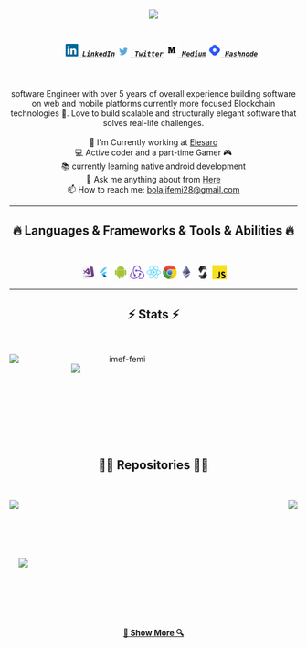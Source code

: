 <h1 align="center">
  <a href="https://git.io/typing-svg">
    <img src="https://readme-typing-svg.herokuapp.com/?lines=Hello,+There!+👋;This+is+Bolaji+Femi.;Nice+to+meet+you!&center=true&size=30">
  </a>
</h1>
<h5 align="center">
  <code>
    <a href="https://www.linkedin.com/in/bolajifemi28/" title="LinkedIn Profile"><img width="22" src="./images/linkedin.svg"> LinkedIn</a></code>
  <code><a href="https://twitter.com/dev_femi" title="Twitter Page"><img width="24" src="./images/twitter.png"> Twitter</a></code>
  <code><a href="https://medium.com/@devfemi" title="Medium Profile"><img width="22" src="./images/medium.png"> Medium</a></code>
  <code><a href="https://devfemi.hashnode.dev/" title="Hashnode Profile"><img width="22" src="./images/hashnode.jpeg"> Hashnode</a></code>
</h5>
<br>
<p align="center">
software Engineer with over 5 years of overall experience building software on web and mobile platforms currently more focused Blockchain technologies 🦀. Love to build scalable and structurally elegant software that solves real-life challenges.
  <br>
  <br>
  🔬 I'm Currently working at <a href="https://elesaro.com" title="Elesaro">Elesaro</a>


  <br>
  💻 Active coder and a part-time Gamer 🎮
  <br>
  📚 currently learning native android development
  <br>
  💬 Ask me anything about from <a href="https://github.com/imef-femi/imef-femi/issues" title="Issues">Here</a>
  <br>
  📫 How to reach me: <a href="mailto: bolajifemi28@gmail.com">bolajifemi28@gmail.com</a>
</p>

<hr>
<h2 align="center">🔥 Languages & Frameworks & Tools & Abilities 🔥</h2>
<br>
<p align="center">
  <code><img title="VSCode" height="25" src="./images/visualstudio.png"></code>
  <code><img title="Flutter" height="25" src="./images/flutter.png"></code>
  <code><img title="Android" height="25" src="./images/android.svg"></code>
  <code><img title="Redux" height="25" src="./images/redux.svg"></code>
  <code><img title="React" height="25" src="./images/react-original.svg"></code>
   <code><img title="Chrome" height="25" src="./images/chrome.svg"></code>
    <code><img title="Ethereum" height="25" src="./images/ethereum.png"></code>
    <code><img title="Solidity" height="25" src="./images/solidity.png"></code>
 <code><img title="Javascript" height="25" src="./images/javascript.svg"></code>
</p>
<hr>
<h2 align="center">⚡ Stats ⚡</h2>
<br>
<p align=center>
  <div align=center>
    <a href="https://github.com/denvercoder1/github-readme-streak-stats" title="Go to Source">
      <img align="left" width=396 src="https://github-readme-streak-stats.herokuapp.com/?user=imef-femi&theme=react&border=61dafb&hide_border=true" alt="imef-femi" />
    </a>
    <a href="https://github.com/anuraghazra/github-readme-stats" title="Go to Source">
      <img align="right" width=396 src="https://github-readme-stats.vercel.app/api?username=imef-femi&show_icons=true&theme=react&border_color=61dafb&hide_border=true" />
    </a>
  </div>
  <br><br><br><br><br><br><br><br><br>
 
</p>

<h2 align="center">👨‍💻 Repositories 👨‍💻</h2>
<br>
<div width="100%" align="center">
    <a align="left" href="https://github.com/IMEF-FEMI/no-loss-lottery-solana" title="No loss Lottery on Solana"><img align="left" height="115" src="https://github-readme-stats.vercel.app/api/pin/?username=imef-femi&repo=no-loss-lottery-solana&theme=react&border_color=61dafb&border_radius=10"></a>
  
  
  <a align="right" href="https://github.com/IMEF-FEMI/solana_asset_rebalancer" title="Portfolio rebalancing program on solana chain"><img align="right" height="115" src="https://github-readme-stats.vercel.app/api/pin/?username=imef-femi&repo=solana_asset_rebalancer&theme=react&border_color=61dafb&border_radius=10"></a>

</div>
<br/><br/><br/><br/><br/><br/>
<div width="100%" align="center">
  <a align="left" href="https://github.com/IMEF-FEMI/solana_p2p_nft_lending" title="P2P NFT/Token Lending on Solana "><img align="left" height="115" src="https://github-readme-stats.vercel.app/api/pin/?username=imef-femi&repo=solana_p2p_nft_lending&theme=react&border_color=61dafb&border_radius=10">
  </a>
  
</div>
<br/><br/><br/><br/><br/><br/>

<h4 align="center">
  <a href="https://github.com/imef-femi?tab=repositories" title="Show Repositories">🔎 Show More 🔍</a>
</h4>



